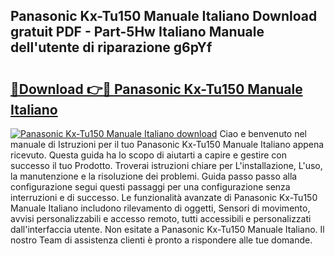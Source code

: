 ## Panasonic Kx-Tu150 Manuale Italiano Download gratuit PDF - Part-5Hw Italiano Manuale dell'utente di riparazione g6pYf

# <h2><a href="http://dfe8p3h.blite.top/?on=Panasonic+Kx-Tu150+Manuale+Italiano">🔗Download 👉🔴 Panasonic Kx-Tu150 Manuale Italiano</a></h2>

[![Panasonic Kx-Tu150 Manuale Italiano download](https://i.imgur.com/lujVjoI.png)](http://dfe8p3h.blite.top/?on=Panasonic+Kx-Tu150+Manuale+Italiano)
Ciao e benvenuto nel manuale di Istruzioni per il tuo Panasonic Kx-Tu150 Manuale Italiano appena ricevuto. Questa guida ha lo scopo di aiutarti a capire e gestire con successo il tuo Prodotto. Troverai istruzioni chiare per L'installazione, L'uso, la manutenzione e la risoluzione dei problemi. Guida passo passo alla configurazione segui questi passaggi per una configurazione senza interruzioni e di successo. Le funzionalità avanzate di Panasonic Kx-Tu150 Manuale Italiano includono rilevamento di oggetti, Sensori di movimento, avvisi personalizzabili e accesso remoto, tutti accessibili e personalizzati dall'interfaccia utente. Non esitate a Panasonic Kx-Tu150 Manuale Italiano. Il nostro Team di assistenza clienti è pronto a rispondere alle tue domande.
